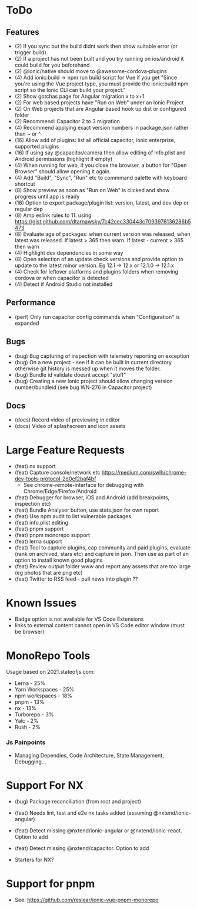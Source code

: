 # ToDo

## Features
- (2) If you sync but the build didnt work then show suitable error (or trigger build)
- (2) If a project has not been built and you try running on ios/android it could build for you beforehand
- (2) @ionic/native should move to @awesome-cordova-plugins
- (4) Add ionic:build -> npm run build script for Vue if you get "Since you're using the Vue project type, you must provide the ionic:build npm script so the Ionic CLI can build your project."
- (2) Show gotchas page for Angular migration x to x+1
- (2) For web based projects have "Run on Web" under an Ionic Project
- (2) On Web projects that are Angular based hook up dist or configured folder
- (2) Recommend: Capacitor 2 to 3 migration
- (4) Recommend applying exact version numbers in package.json rather than ~ or ^
- (16) Allow add of plugins: list all official capacitor, ionic enterprise, supported plugins
- (16) If using say @capacitor/camera then allow editing of info.plist and Android permissions (highlight if empty)
- (4) When running for web, if you close the browser, a button for "Open Browser" should allow opening it again. 
- (4) Add "Build", "Sync", "Run" etc to commmand palette with keyboard shortcut
- (8) Show preview as soon as "Run on Web" is clicked and show progress until app is ready
- (16) Option to export package/plugin list: version, latest, and dev dep or regular dep
- (8) Amp eslink rules to 11: using https://gist.github.com/dtarnawsky/7c42cec330443c7093976136286b5473
- (8) Evaluate age of packages: when current version was released, when latest was released. If latest > 365 then warn. If latest - current > 365 then warn
- (4) Highlight dev dependencies in some way
- (8) Open selection of an update check versions and provide option to update to the latest minor version. Eg 12.1 -> 12.x or 12.1.0 -> 12.1.x
- (4) Check for leftover platforms and plugins folders when removing cordova or when capacitor is detected
- (4) Detect if Android Studio not installed

## Performance
- (perf) Only run capacitor config commands when "Configuration" is expanded

## Bugs
- (bug) Bug capturing of inspection with telemetry reporting on exception
- (bug) On a new project - see if it can be built in current directory otherwise git history is messed up when it moves the folder.
- (bug) Bundle id validate doesnt accept "stuff"
- (bug) Creating a new Ionic project should allow changing version number/bundleid (see bug WN-276 in Capacitor project)

## Docs
- (docs) Record video of previewing in editor
- (docs) Video of splashscreen and icon assets

# Large Feature Requests
- (feat) nx support
- (feat) Capture console/network etc https://medium.com/swlh/chrome-dev-tools-protocol-2d0ef2baf4bf
  - See chrome-remote-interface for debugging with Chrome/Edge/Firefox/Android
- (feat) Debugger for browser, iOS and Android (add breakpoints, inspection etc)
- (feat) Bundle Analyser button, use stats.json for own report
- (feat) Use npm audit to list vulnerable packages
- (feat) info.plist editing
- (feat) pnpm support
- (feat) pnpm monorepo support
- (feat) lerna support
- (feat) Tool to capture plugins, cap community and paid plugins, evaluate (rank on archived, stars etc) and capture in json. Then use as part of an option to install known good plugins
- (feat) Review output folder www and report any assets that are too large (eg photos that are png etc)
- (feat) Twitter to RSS feed - pull news into plugin ??

# Known Issues
- Badge option is not available for VS Code Extensions
- links to external content cannot open in VS Code editor window (must be browser)

# MonoRepo Tools
Usage based on 2021.stateofjs.com:
- Lerna - 25%
- Yarn Workspaces - 25%
- npm workspaces - 18%
- pnpm - 13%
- nx - 13%
- Turborepo - 3%
- Yalc - 2%
- Rush - 2%

### Js Painpoints
- Managing Dependies, Code Architecture, State Management, Debugging...


# Support For NX
- (bug) Package reconciliation (from root and project)
- (feat) Needs lint, test and e2e nx tasks added (assuming @nxtend/ionic-angular)
- (feat) Detect missing @nxtend/ionic-angular or @nxtend/ionic-react. Option to add
- (feat) Detect missing @nxtend/capacitor. Option to add

- Starters for NX?

# Support for pnpm
- See: https://github.com/reslear/ionic-vue-pnpm-monorepo

